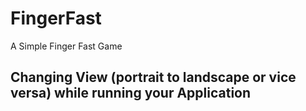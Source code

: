 # FingerFast
A Simple Finger Fast Game

## Changing View (portrait to landscape or vice versa) while running your Application 
